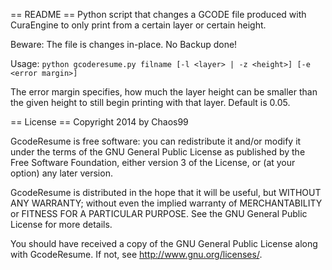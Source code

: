 == README ==
Python script that changes a GCODE file produced with CuraEngine
to only print from a certain layer or certain height.

Beware: The file is changes in-place. No Backup done!

Usage: ```python gcoderesume.py filname [-l <layer> | -z <height>] [-e <error margin>]```

The error margin specifies, how much the layer height can be smaller than the given height to
still begin printing with that layer. Default is 0.05.


== License ==
Copyright 2014 by Chaos99

GcodeResume is free software: you can redistribute it and/or modify
it under the terms of the GNU General Public License as published by
the Free Software Foundation, either version 3 of the License, or
(at your option) any later version.

GcodeResume is distributed in the hope that it will be useful,
but WITHOUT ANY WARRANTY; without even the implied warranty of
MERCHANTABILITY or FITNESS FOR A PARTICULAR PURPOSE.  See the
GNU General Public License for more details.

You should have received a copy of the GNU General Public License
along with GcodeResume.  If not, see <http://www.gnu.org/licenses/>.
